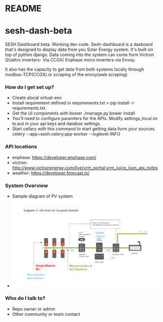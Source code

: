 # README #

# sesh-dash-beta
SESH Dashboard beta. Working dev code.
Sesh-dashboard is a dasboard that's designed to display data from you Solar Energy system. It's built on top of python django. Data coming into the system can come form Victron QUattro inverters- Via CCGX/ Enphase micro inverters via Envoy.

It also has the capacity to get data from both systems locally through modbus-TCP(CCGX) or scraping of the envoy(web scraping)

### How do I get set up? ###

* Create alocal virtual-env
* Install requirement defined in requirements.txt > pip install -r requirements.txt.
* Get the UI components with bower ./manage.py bower install
* You'll need to configure paramters for the APIs. Modify  settings_local.ini to put in your api keys and databse settings.
* Start cellary with this command to start getting data  form your sources.  celery --app=sesh.celery:app worker --loglevel-INFO

### API locations ###
* enphase: https://developer.enphase.com/
* victron: http://www.victronenergy.com/live/vrm_portal:vrm_juice_json_api_notes
* weather: https://developer.forecast.io/


### System Overview ###
* Sample diagram of PV system
*   ![sample system diagram ](https://raw.githubusercontent.com/GreatLakesEnergy/sesh-diagrams/master/sesh-system-diagram.png "sesh system diagram")

### Who do I talk to? ###

* Repo owner or admin
* Other community or team contact
